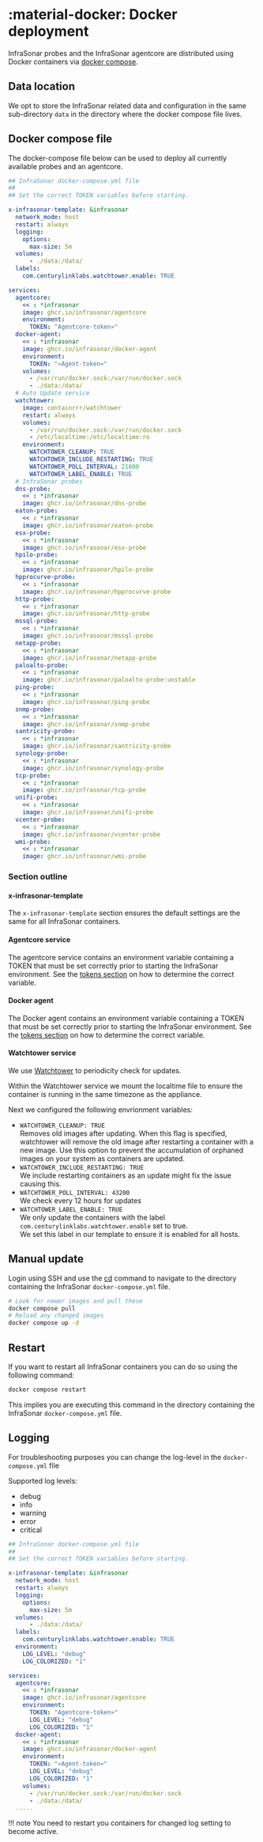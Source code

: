 # :material-docker: Docker deployment

InfraSonar probes and the InfraSonar agentcore are distributed using Docker containers via [docker compose](https://docs.docker.com/compose/).

## Data location

We opt to store the InfraSonar related data and configuration in the same sub-directory `data` in the directory where the docker compose file lives.

## Docker compose file

The docker-compose file below can be used to deploy all currently available probes and an agentcore. 

```yaml title="docker-compose.yml" hl_lines="21 26"
## InfraSonar docker-compose.yml file
##
## Set the correct TOKEN variables before starting.

x-infrasonar-template: &infrasonar
  network_mode: host
  restart: always
  logging:
    options:
      max-size: 5m
  volumes:
      - ./data:/data/
  labels:
    com.centurylinklabs.watchtower.enable: TRUE

services:
  agentcore:
    << : *infrasonar
    image: ghcr.io/infrasonar/agentcore
    environment:
      TOKEN: "Agentcore-token»"
  docker-agent:
    << : *infrasonar
    image: ghcr.io/infrasonar/docker-agent
    environment:
      TOKEN: "«Agent-token»"
    volumes:
      - /var/run/docker.sock:/var/run/docker.sock
      - ./data:/data/
  # Auto Update service
  watchtower:
    image: containrrr/watchtower
    restart: always
    volumes:
      - /var/run/docker.sock:/var/run/docker.sock
      - /etc/localtime:/etc/localtime:ro
    environment:
      WATCHTOWER_CLEANUP: TRUE
      WATCHTOWER_INCLUDE_RESTARTING: TRUE
      WATCHTOWER_POLL_INTERVAL: 21600
      WATCHTOWER_LABEL_ENABLE: TRUE
  # InfraSonar probes
  dns-probe:
    << : *infrasonar
    image: ghcr.io/infrasonar/dns-probe
  eaton-probe:
    << : *infrasonar
    image: ghcr.io/infrasonar/eaton-probe
  esx-probe:
    << : *infrasonar
    image: ghcr.io/infrasonar/esx-probe
  hpilo-probe:
    << : *infrasonar
    image: ghcr.io/infrasonar/hpilo-probe
  hpprocurve-probe:
    << : *infrasonar
    image: ghcr.io/infrasonar/hpprocurve-probe
  http-probe:
    << : *infrasonar
    image: ghcr.io/infrasonar/http-probe
  mssql-probe:
    << : *infrasonar
    image: ghcr.io/infrasonar/mssql-probe
  netapp-probe:
    << : *infrasonar
    image: ghcr.io/infrasonar/netapp-probe
  paloalto-probe:
    << : *infrasonar
    image: ghcr.io/infrasonar/paloalto-probe:unstable
  ping-probe:
    << : *infrasonar
    image: ghcr.io/infrasonar/ping-probe
  snmp-probe:
    << : *infrasonar
    image: ghcr.io/infrasonar/snmp-probe
  santricity-probe:
    << : *infrasonar
    image: ghcr.io/infrasonar/santricity-probe
  synology-probe:
    << : *infrasonar
    image: ghcr.io/infrasonar/synology-probe
  tcp-probe:
    << : *infrasonar
    image: ghcr.io/infrasonar/tcp-probe
  unifi-probe:
    << : *infrasonar
    image: ghcr.io/infrasonar/unifi-probe
  vcenter-probe:
    << : *infrasonar
    image: ghcr.io/infrasonar/vcenter-probe
  wmi-probe:
    << : *infrasonar
    image: ghcr.io/infrasonar/wmi-probe

```

### Section outline

#### x-infrasonar-template

The `x-infrasonar-template` section ensures the default settings are the same for all InfraSonar containers.

#### Agentcore service

The agentcore service contains an environment variable containing a TOKEN that must be set correctly prior to starting the InfraSonar environment.
See the [tokens section](../../../application/tokens.md) on how to determine the correct variable.


#### Docker agent

The Docker agent contains an environment variable containing a TOKEN that must be set correctly prior to starting the InfraSonar environment.
See the [tokens section](../../../application/tokens.md) on how to determine the correct variable.


#### Watchtower service

We use [Watchtower](https://containrrr.dev/watchtower/) to periodicity check for updates.

Within the Watchtower service we mount the localtime file to ensure the container is running in the same timezone as the appliance.

Next we configured the following envrionment variables:

* `WATCHTOWER_CLEANUP: TRUE`<br>
  Removes old images after updating. When this flag is specified, watchtower will remove the old image after restarting a container with a new image. Use this option to prevent the accumulation of orphaned images on your system as containers are updated.
* `WATCHTOWER_INCLUDE_RESTARTING: TRUE`<br>
  We include restarting containers as an update might fix the issue causing this.
* `WATCHTOWER_POLL_INTERVAL: 43200`<br>
  We check every 12 hours for updates
* `WATCHTOWER_LABEL_ENABLE: TRUE`<br>
  We only update the containers with the label `com.centurylinklabs.watchtower.enable` set to true.<br>
  We set this label in our template to ensure it is enabled for all hosts.


## Manual update

Login using SSH and use the [cd](https://en.wikipedia.org/wiki/Cd_(command)) command to navigate to the directory containing the InfraSonar `docker-compose.yml` file.


```bash
# Look for newer images and pull these
docker compose pull
# Reload any changed images
docker compose up -d
```

## Restart

If you want to restart all InfraSonar containers you can do so using the following command:

```bash
docker compose restart
```

This implies you are executing this command in the directory containing the InfraSonar `docker-compose.yml` file.

## Logging

For troubleshooting purposes you can change the log-level in the `docker-compose.yml` file

Supported log levels:

* debug
* info
* warning
* error
* critical


```yaml title="docker-compose.yml" hl_lines="16 17 25 26  32 33" linenums="1"
## InfraSonar docker-compose.yml file
##
## Set the correct TOKEN variables before starting.

x-infrasonar-template: &infrasonar
  network_mode: host
  restart: always
  logging:
    options:
      max-size: 5m
  volumes:
      - ./data:/data/
  labels:
    com.centurylinklabs.watchtower.enable: TRUE
  environment:
    LOG_LEVEL: "debug"
    LOG_COLORIZED: "1"

services:
  agentcore:
    << : *infrasonar
    image: ghcr.io/infrasonar/agentcore
    environment:
      TOKEN: "Agentcore-token»"
      LOG_LEVEL: "debug"
      LOG_COLORIZED: "1"
  docker-agent:
    << : *infrasonar
    image: ghcr.io/infrasonar/docker-agent
    environment:
      TOKEN: "«Agent-token»"
      LOG_LEVEL: "debug"
      LOG_COLORIZED: "1"
    volumes:
      - /var/run/docker.sock:/var/run/docker.sock
      - ./data:/data/
  .....
```

!!! note
    You need to restart you containers for changed log setting to become active.